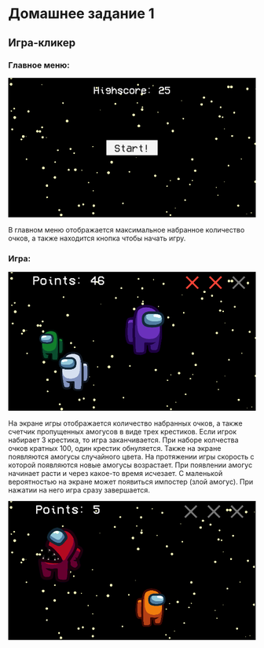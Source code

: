# Домашнее задание 1
## Игра-кликер
### Главное меню:
![menu](Screenshots/menu.png)

В главном меню отображается максимальное набранное количество очков, а также находится кнопка чтобы начать игру.

### Игра:
![gameplay1](Screenshots/gameplay1.png)

На экране игры отображается количество набранных очков, а также счетчик пропущенных амогусов в виде трех крестиков. Если игрок набирает 3 крестика, то игра заканчивается. При наборе колчества очков кратных 100, один крестик обнуляется.
Также на экране появляются амогусы случайного цвета. На протяжении игры скорость с которой появляются новые амогусы возрастает. При появлении амогус начинает расти и через какое-то время исчезает.
С маленькой вероятностью на экране может появиться импостер (злой амогус). При нажатии на него игра сразу завершается.

![gameplay2](Screenshots/gameplay2.png)
